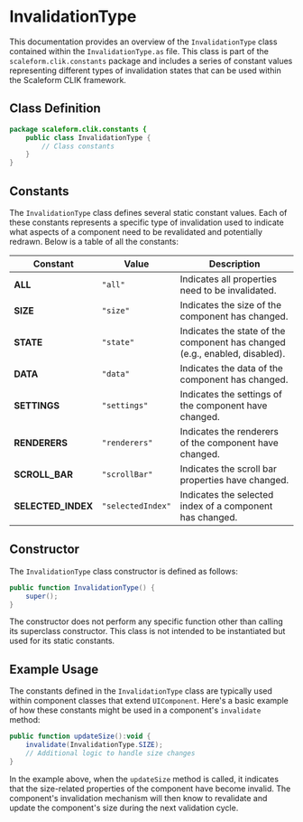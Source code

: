 # InvalidationType
This documentation provides an overview of the `InvalidationType` class contained within the `InvalidationType.as` file.
This class is part of the `scaleform.clik.constants` package and includes a series of constant values representing different types of invalidation states that can be used within the Scaleform CLIK framework.

## Class Definition

```actionscript
package scaleform.clik.constants {
    public class InvalidationType {
        // Class constants
    }
}
```

## Constants

The `InvalidationType` class defines several static constant values. Each of these constants represents a specific type of invalidation used to indicate what aspects of a component need to be revalidated and potentially redrawn. Below is a table of all the constants:

| Constant         | Value            | Description                       |
|------------------|------------------|-----------------------------------|
| **ALL**          | `"all"`          | Indicates all properties need to be invalidated. |
| **SIZE**         | `"size"`         | Indicates the size of the component has changed. |
| **STATE**        | `"state"`        | Indicates the state of the component has changed (e.g., enabled, disabled). |
| **DATA**         | `"data"`         | Indicates the data of the component has changed. |
| **SETTINGS**     | `"settings"`     | Indicates the settings of the component have changed. |
| **RENDERERS**    | `"renderers"`    | Indicates the renderers of the component have changed. |
| **SCROLL_BAR**   | `"scrollBar"`    | Indicates the scroll bar properties have changed. |
| **SELECTED_INDEX** | `"selectedIndex"` | Indicates the selected index of a component has changed. |

## Constructor

The `InvalidationType` class constructor is defined as follows:

```actionscript
public function InvalidationType() {
    super();
}
```

The constructor does not perform any specific function other than calling its superclass constructor. This class is not intended to be instantiated but used for its static constants.

## Example Usage

The constants defined in the `InvalidationType` class are typically used within component classes that extend `UIComponent`. Here's a basic example of how these constants might be used in a component's `invalidate` method:

```actionscript
public function updateSize():void {
    invalidate(InvalidationType.SIZE);
    // Additional logic to handle size changes
}
```

In the example above, when the `updateSize` method is called, it indicates that the size-related properties of the component have become invalid. The component's invalidation mechanism will then know to revalidate and update the component's size during the next validation cycle.
